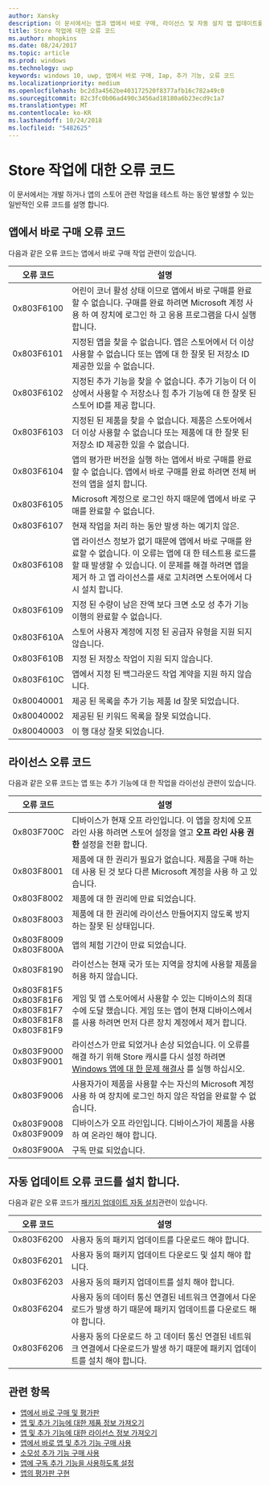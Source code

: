 ```yaml
---
author: Xansky
description: 이 문서에서는 앱과 앱에서 바로 구매, 라이선스 및 자동 설치 앱 업데이트를 포함 하 여 추가 기능에 대 한 스토어 작업에 대 한 일반적인 오류 코드를 설명 합니다.
title: Store 작업에 대한 오류 코드
ms.author: mhopkins
ms.date: 08/24/2017
ms.topic: article
ms.prod: windows
ms.technology: uwp
keywords: windows 10, uwp, 앱에서 바로 구매, Iap, 추가 기능, 오류 코드
ms.localizationpriority: medium
ms.openlocfilehash: bc2d3a4562be403172520f8377afb16c782a49c0
ms.sourcegitcommit: 82c3fc0b06ad490c3456ad18180a6b23ecd9c1a7
ms.translationtype: MT
ms.contentlocale: ko-KR
ms.lasthandoff: 10/24/2018
ms.locfileid: "5482625"
---
```

# <a name="error-codes-for-store-operations"></a>Store 작업에 대한 오류 코드

<!-- confirm whether symbolic names are defined for app developers, or do they just handle direct error code values -->

이 문서에서는 개발 하거나 앱의 스토어 관련 작업을 테스트 하는 동안 발생할 수 있는 일반적인 오류 코드를 설명 합니다.

## <a name="in-app-purchase-error-codes"></a>앱에서 바로 구매 오류 코드

다음과 같은 오류 코드는 앱에서 바로 구매 작업 관련이 있습니다.

|  오류 코드  |  설명  |
|--------------|---------------|
| 0x803F6100   | 어린이 코너 활성 상태 이므로 앱에서 바로 구매를 완료할 수 없습니다. 구매를 완료 하려면 Microsoft 계정 사용 하 여 장치에 로그인 하 고 응용 프로그램을 다시 실행 합니다.               |
| 0x803F6101   | 지정된 앱을 찾을 수 없습니다. 앱은 스토어에서 더 이상 사용할 수 없습니다 또는 앱에 대 한 잘못 된 저장소 ID 제공한 있을 수 없습니다.     |
| 0x803F6102   | 지정된 추가 기능을 찾을 수 없습니다. 추가 기능이 더 이상에서 사용할 수 저장소나 힘 추가 기능에 대 한 잘못 된 스토어 ID를 제공 합니다.                                               |
| 0x803F6103   | 지정된 된 제품을 찾을 수 없습니다. 제품은 스토어에서 더 이상 사용할 수 없습니다 또는 제품에 대 한 잘못 된 저장소 ID 제공한 있을 수 없습니다.                                          |
| 0x803F6104   | 앱의 평가판 버전을 실행 하는 앱에서 바로 구매를 완료할 수 없습니다. 앱에서 바로 구매를 완료 하려면 전체 버전의 앱을 설치 합니다.               |
| 0x803F6105   | Microsoft 계정으로 로그인 하지 때문에 앱에서 바로 구매를 완료할 수 없습니다.                                              |
| 0x803F6107   | 현재 작업을 처리 하는 동안 발생 하는 예기치 않은.                                             |
| 0x803F6108   | 앱 라이선스 정보가 없기 때문에 앱에서 바로 구매를 완료할 수 없습니다. 이 오류는 앱에 대 한 테스트용 로드를 할 때 발생할 수 있습니다. 이 문제를 해결 하려면 앱을 제거 하 고 앱 라이선스를 새로 고치려면 스토어에서 다시 설치 합니다.                                          |
| 0x803F6109   | 지정 된 수량이 남은 잔액 보다 크면 소모 성 추가 기능 이행의 완료할 수 없습니다.        |
| 0x803F610A   | 스토어 사용자 계정에 지정 된 공급자 유형을 지원 되지 않습니다.                                            |
| 0x803F610B   | 지정 된 저장소 작업이 지원 되지 않습니다.                                             |
| 0x803F610C   | 앱에서 지정 된 백그라운드 작업 계약을 지원 하지 않습니다.                                             |
| 0x80040001   | 제공 된 목록을 추가 기능 제품 Id 잘못 되었습니다.                        |
| 0x80040002   | 제공된 된 키워드 목록을 잘못 되었습니다.                   |
| 0x80040003   | 이 행 대상 잘못 되었습니다.                       |

## <a name="licensing-error-codes"></a>라이선스 오류 코드

다음과 같은 오류 코드는 앱 또는 추가 기능에 대 한 작업을 라이선싱 관련이 있습니다.

|  오류 코드  |  설명  |
|--------------|---------------|
| 0x803F700C   | 디바이스가 현재 오프 라인입니다. 이 앱을 장치에 오프 라인 사용 하려면 스토어 설정을 열고 **오프 라인 사용 권한** 설정을 전환 합니다.            |
| 0x803F8001   | 제품에 대 한 권리가 필요가 없습니다. 제품을 구매 하는 데 사용 된 것 보다 다른 Microsoft 계정을 사용 하 고 있습니다.           |
| 0x803F8002   | 제품에 대 한 권리에 만료 되었습니다.           |
| 0x803F8003   | 제품에 대 한 권리에 라이선스 만들어지지 않도록 방지 하는 잘못 된 상태입니다.   |
| 0x803F8009<br/>0x803F800A   | 앱의 체험 기간이 만료 되었습니다.   |
| 0x803F8190   |  라이선스는 현재 국가 또는 지역을 장치에 사용할 제품을 허용 하지 않습니다.  |
| 0x803F81F5<br/>0x803F81F6<br/>0x803F81F7<br/>0x803F81F8<br/>0x803F81F9   |  게임 및 앱 스토어에서 사용할 수 있는 디바이스의 최대 수에 도달 했습니다. 게임 또는 앱이 현재 디바이스에서를 사용 하려면 먼저 다른 장치 계정에서 제거 합니다.  |
| 0x803F9000<br/>0x803F9001    |  라이선스가 만료 되었거나 손상 되었습니다. 이 오류를 해결 하기 위해 Store 캐시를 다시 설정 하려면 [Windows 앱에 대 한 문제 해결사](https://support.microsoft.com/help/4027498/windows-run-the-troubleshooter-for-windows-apps) 를 실행 하십시오.     |
| 0x803F9006    |  사용자가이 제품을 사용할 수는 자신의 Microsoft 계정 사용 하 여 장치에 로그인 하지 않은 작업을 완료할 수 없습니다.            |
| 0x803F9008<br/>0x803F9009    |  디바이스가 오프 라인입니다. 디바이스가이 제품을 사용 하 여 온라인 해야 합니다.            |
| 0x803F900A    |  구독 만료 되었습니다.            |


## <a name="self-install-update-error-codes"></a>자동 업데이트 오류 코드를 설치 합니다.

다음과 같은 오류 코드가 [패키지 업데이트 자동 설치](../packaging/self-install-package-updates.md)관련이 있습니다.

|  오류 코드  |  설명  |
|--------------|---------------|
| 0x803F6200   | 사용자 동의 패키지 업데이트를 다운로드 해야 합니다.               |
| 0x803F6201   | 사용자 동의 패키지 업데이트 다운로드 및 설치 해야 합니다.                                                  |
| 0x803F6203   | 사용자 동의 패키지 업데이트를 설치 해야 합니다.                                         |
| 0x803F6204   | 사용자 동의 데이터 통신 연결된 네트워크 연결에서 다운로드가 발생 하기 때문에 패키지 업데이트를 다운로드 해야 합니다.                                             |
| 0x803F6206   | 사용자 동의 다운로드 하 고 데이터 통신 연결된 네트워크 연결에서 다운로드가 발생 하기 때문에 패키지 업데이트를 설치 해야 합니다.     |


## <a name="related-topics"></a>관련 항목

* [앱에서 바로 구매 및 평가판](in-app-purchases-and-trials.md)
* [앱 및 추가 기능에 대한 제품 정보 가져오기](get-product-info-for-apps-and-add-ons.md)
* [앱 및 추가 기능에 대한 라이선스 정보 가져오기](get-license-info-for-apps-and-add-ons.md)
* [앱에서 바로 앱 및 추가 기능 구매 사용](enable-in-app-purchases-of-apps-and-add-ons.md)
* [소모성 추가 기능 구매 사용](enable-consumable-add-on-purchases.md)
* [앱에 구독 추가 기능을 사용하도록 설정](enable-subscription-add-ons-for-your-app.md)
* [앱의 평가판 구현](implement-a-trial-version-of-your-app.md)
